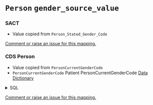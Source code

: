 # `Person` `gender_source_value`
### SACT
* Value copied from `Person_Stated_Gender_Code`

[Comment or raise an issue for this mapping.](https://github.com/answerdigital/oxford-omop-data-mapper/issues/new?title=OMOP%20Person%20table%20gender_source_value%20field%20SACT%20mapping)
### CDS Person
* Value copied from `PersonCurrentGenderCode`
* `PersonCurrentGenderCode` Patient PersonCurrentGenderCode [Data Dictionary](https://www.datadictionary.nhs.uk/data_elements/person_gender_code_current.html)
<details>
<summary>SQL</summary>

```sql
select
	NHSNumber,
	max(DateofBirth) as DateOfBirth,
	max(EthnicCategory) as EthnicCategory,
	max(PersonCurrentGenderCode) as PersonCurrentGenderCode
from omop_staging.cds_line01
where NHSNumber is not null
group by NHSNumber
	
```
</details>


[Comment or raise an issue for this mapping.](https://github.com/answerdigital/oxford-omop-data-mapper/issues/new?title=OMOP%20Person%20table%20gender_source_value%20field%20CDS%20Person%20mapping)
